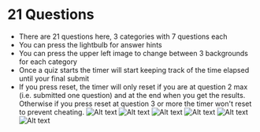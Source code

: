 # 21 Questions 
 - There are 21 questions here, 3 categories with 7 questions each
 - You can press the lightbulb for answer hints
 - You can press the upper left image to change between 3 backgrounds for each category
 - Once a quiz starts the timer will start keeping track of the time elapsed until your final submit
 - If you press reset, the timer will only reset if you are at question 2 max (i.e. submitted one question) and at the end when you get the results. Otherwise if you press reset at question 3 or more the timer won't reset to prevent cheating.
![Alt text](Screenshots/Screenshot_2017-11-19-23-44-22.png?raw=true "Optional Title")
![Alt text](Screenshots/Screenshot_2017-11-19-23-44-29.png?raw=true "Optional Title")
![Alt text](Screenshots/Screenshot_2017-11-19-23-44-54.png?raw=true "Optional Title")
![Alt text](Screenshots/Screenshot_2017-11-19-23-45-22.png?raw=true "Optional Title")
![Alt text](Screenshots/Screenshot_2017-11-19-23-45-34.png?raw=true "Optional Title")
![Alt text](Screenshots/Screenshot_2017-11-19-23-45-40.png?raw=true "Optional Title")


